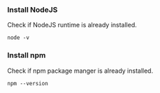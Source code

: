 


### Install NodeJS

Check if NodeJS runtime is already installed.
```
node -v
```


### Install npm

Check if npm package manger is already installed.
```
npm --version
```